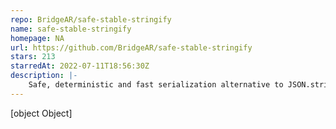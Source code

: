```yaml
---
repo: BridgeAR/safe-stable-stringify
name: safe-stable-stringify
homepage: NA
url: https://github.com/BridgeAR/safe-stable-stringify
stars: 213
starredAt: 2022-07-11T18:56:30Z
description: |-
    Safe, deterministic and fast serialization alternative to JSON.stringify.
---
```


[object Object]
